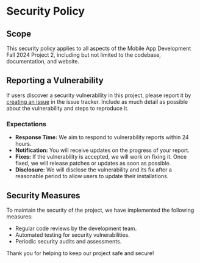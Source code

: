 # Security Policy

## Scope

This security policy applies to all aspects of the Mobile App Development Fall 2024 Project 2, including but not limited to the codebase, documentation, and website.

## Reporting a Vulnerability

If users discover a security vulnerability in this project, please report it by [creating an issue](https://github.com/CSC4360Project2/Project-2-Virtual-Marketplace/issues) in the issue tracker. Include as much detail as possible about the vulnerability and steps to reproduce it.

### Expectations

- **Response Time:** We aim to respond to vulnerability reports within 24 hours.
- **Notification:** You will receive updates on the progress of your report.
- **Fixes:** If the vulnerability is accepted, we will work on fixing it. Once fixed, we will release patches or updates as soon as possible.
- **Disclosure:** We will disclose the vulnerability and its fix after a reasonable period to allow users to update their installations.

## Security Measures

To maintain the security of the project, we have implemented the following measures:

- Regular code reviews by the development team.
- Automated testing for security vulnerabilities.
- Periodic security audits and assessments.

Thank you for helping to keep our project safe and secure!

